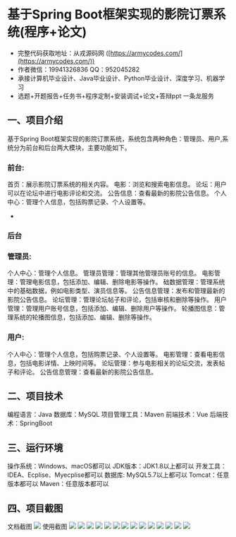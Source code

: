 基于Spring Boot框架实现的影院订票系统(程序+论文)
=
- 完整代码获取地址：从戎源码网 ([https://armycodes.com/](https://armycodes.com/))
- 作者微信：19941326836  QQ：952045282 
- 承接计算机毕业设计、Java毕业设计、Python毕业设计、深度学习、机器学习
- 选题+开题报告+任务书+程序定制+安装调试+论文+答辩ppt 一条龙服务

一、项目介绍
---
基于Spring Boot框架实现的影院订票系统，系统包含两种角色：管理员、用户,系统分为前台和后台两大模块，主要功能如下。
### 前台:
首页：展示影院订票系统的相关内容。
电影：浏览和搜索电影信息。
论坛：用户可以在论坛中进行电影评论和交流。
公告信息：查看最新的影院公告信息。
个人中心：管理个人信息，包括购票记录、个人设置等。

- 
### 后台
### 管理员:
个人中心：管理个人信息。
管理员管理：管理其他管理员账号的信息。
电影管理：管理电影信息，包括添加、编辑、删除电影等操作。
础数据管理：管理系统中的基础数据，例如电影类型、演员信息等。
公告信息管理：发布和管理最新的影院公告信息。
论坛管理：管理论坛帖子和评论，包括审核和删除等操作。
用户管理：管理用户账号信息，包括添加、编辑、删除用户等操作。
轮播图信息：管理系统的轮播图信息，包括添加、编辑、删除等操作。
  
### 用户:
个人中心：管理个人信息，包括购票记录、个人设置等。
电影管理：查看电影信息，包括电影详情、上映时间等。
论坛管理：参与电影相关的论坛交流，发表帖子和评论。
公告信息管理：查看最新的影院公告信息。

  
二、项目技术
---
编程语言：Java
数据库：MySQL
项目管理工具：Maven
前端技术：Vue
后端技术：SpringBoot

三、运行环境
---
操作系统：Windows、macOS都可以
JDK版本：JDK1.8以上都可以
开发工具：IDEA、Ecplise、Myecplise都可以
数据库: MySQL5.7以上都可以
Tomcat：任意版本都可以
Maven：任意版本都可以

四、项目截图
---
文档截图
![](limage/2.png)
使用截图
![](image/1.png)
![](image/2.png)
![](image/3.png)
![](image/4.png)
![](image/5.png)
![](image/6.png)
![](image/7.png)
![](image/8.png)
![](image/9.png)
![](image/10.png)
![](image/11.png)
![](image/12.png)
![](image/13.png)
![](image/14.png)

